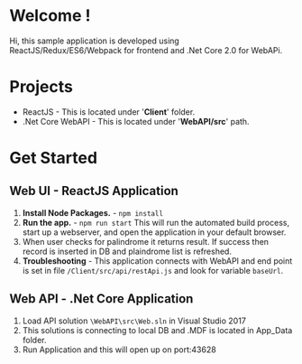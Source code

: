 # Welcome !

Hi, this sample application is developed using ReactJS/Redux/ES6/Webpack for frontend and .Net Core 2.0 for WebAPi. 

# Projects 

- ReactJS - This is located under '**Client**' folder.
- .Net Core WebAPI - This is located under '**WebAPI/src**' path.

# Get Started

## Web UI - ReactJS Application
1. **Install Node Packages.**  -  `npm install`
2. **Run the app.** - `npm run start` This will run the automated build process, start up a webserver, and open the application in your default browser.
3. When user checks for palindrome it returns result. If success then record is inserted in DB and plaindrome list is refreshed.
3. **Troubleshooting** - This application connects with WebAPI and end point is set in file `/Client/src/api/restApi.js` and look for variable `baseUrl`. 

## Web API - .Net Core Application

1. Load API solution `\WebAPI\src\Web.sln` in Visual Studio 2017
2. This solutions is connecting to local DB and .MDF is located in App_Data folder.
3. Run Application and this will open up on port:43628
